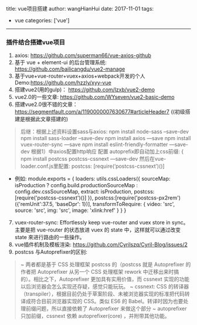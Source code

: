 title: vue项目搭建
author: wangHianHui
date: 2017-11-01
tags:
- vue
categories: ['vue']
---

### 插件结合搭建vue项目
1) axios: https://github.com/superman66/vue-axios-github
2) 基于 vue + element-ui 的后台管理系统: https://github.com/bailicangdu/vue2-manage
3) 基于vue+vue-router+vuex+axios+webpack开发的个人Demo:https://github.com/hzzly/xyy-vue
4) 搭建vue2(用的gulp)： https://github.com/lzxb/vue2-demo
5) vue2.0的一些文章: https://github.com/WYseven/vue2-basic-demo
6) 搭建vue2.0很不错的文章：https://segmentfault.com/a/1190000007630677#articleHeader7 {(初级搭建是根据此文章搭建的)
> 后继：根据上述资料设置sass与axios:
npm install node-sass –save-dev
npm install sass-loader –save-dev
npm install axios —save
npm install vuex-router-sync —save
npm install eslint-friendly-formatter —save-dev
根据1）中axios配置http响应
配置 autoprefix即自动加上css前缀:
{
npm install postcss postcss-cssnext —save-dev
然后在vue-loader.conf.js里配置:
postcss: [require(‘postcss-cssnext’)()]

* 例如:
		module.exports = {
		  loaders: utils.cssLoaders({
		    sourceMap: isProduction
		      ? config.build.productionSourceMap
		      : config.dev.cssSourceMap,
		    extract: isProduction,
		    postcss: [require('postcss-cssnext')()]
		  }),
		  postcss:[require('postcss-px2rem')({'remUnit':37.5, 'baseDpr': 1})],
		  transformToRequire: {
		    video: 'src',
		    source: 'src',
		    img: 'src',
		    image: 'xlink:href'
		  }
		}
}
7) vuex-router-sync: Effortlessly keep vue-router and vuex store in sync。主要是把 vue-router 的状态放进 vuex 的 state 中，这样就可以通过改变 state 來进行路由的一些操作。
8) vue插件机制及模板渲染: https://github.com/Cyrilszq/Cyril-Blog/issues/2
9) postcss 与Autoprefixer的区别:
> ~ 两者都是基于 CSS 处理框架 postcss 的（postcss 就是 Autoprefixer 的作者把 Autoprefixer 从另一个 CSS 处理框架 rework 中迁移出来时搞的）。相比之下，Autoprefixer 更加具有实用价值，而 cssnext 实现的功能以后浏览器会怎么实现还存疑，感觉只能玩玩。
~ cssnext: CSS 的转译器（transpiler），根据目前仍处于草案阶段、未被浏览器实现的标准把代码转译成符合目前浏览器实现的 CSS。类似 ES6 的 Babel。转译时因为也要处理前缀问题，所以直接依赖了 Autoprefixer 来做这个部分
~ autoprefixer 只加前缀，cssnext 依赖 autoprefixer(core) ，并附带其他功能。		